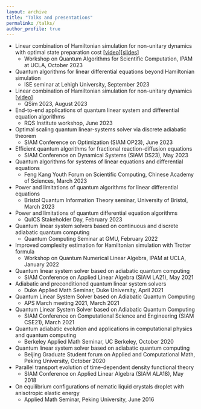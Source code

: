 ```yaml
---
layout: archive
title: "Talks and presentations"
permalink: /talks/
author_profile: true
---
```


* Linear combination of Hamiltonian simulation for non-unitary dynamics with optimal state preparation cost [[video](http://www.ipam.ucla.edu/abstract/?tid=19327&pcode=CQCWS1)][[slides](http://helper.ipam.ucla.edu/publications/cqcws1/cqcws1_19327.pdf)]
  * Workshop on Quantum Algorithms for Scientific Computation, IPAM at UCLA, October 2023
* Quantum algorithms for linear differential equations beyond Hamiltonian simulation
  * ISE seminar at Lehigh University, September 2023
* Linear combination of Hamiltonian simulation for non-unitary dynamics [[video](https://www.youtube.com/watch?v=p1H2CoyaA_Q)]
  * QSim 2023, August 2023
* End-to-end applications of quantum linear system and differential equation algorithms
  * RQS Institute workshop, June 2023
* Optimal scaling quantum linear-systems solver via discrete adiabatic theorem
  * SIAM Conference on Optimization (SIAM OP23), June 2023
* Efficient quantum algorithms for fractional reaction-diffusion equations
  * SIAM Conference on Dynamical Systems (SIAM DS23), May 2023
* Quantum algorithms for systems of linear equations and differential equations
  * Feng Kang Youth Forum on Scientific Computing, Chinese Academy of Sciences, March 2023
* Power and limitations of quantum algorithms for linear differential equations
  * Bristol Quantum Information Theory seminar, University of Bristol, March 2023
* Power and limitations of quantum differential equation algorithms
  * QuICS Stakeholder Day, February 2023
* Quantum linear system solvers based on continuous and discrete adiabatic quantum computing
  * Quantum Computing Seminar at GMU, February 2022
* Improved complexity estimation for Hamiltonian simulation with Trotter formula
  * Workshop on Quantum Numerical Linear Algebra, IPAM at UCLA, January 2022
* Quantum linear system solver based on adiabatic quantum computing
  * SIAM Conference on Applied Linear Algebra (SIAM LA21), May 2021
* Adiabatic and preconditioned quantum linear system solvers
  * Duke Applied Math Seminar, Duke University, April 2021
* Quantum Linear System Solver based on Adiabatic Quantum Computing
  * APS March meeting 2021, March 2021
* Quantum Linear System Solver based on Adiabatic Quantum Computing
  * SIAM Conference on Computational Science and Engineering (SIAM CSE21), March 2021
* Quantum adiabatic evolution and applications in computational physics and quantum computing
  * Berkeley Applied Math Seminar, UC Berkeley, October 2020
* Quantum linear system solver based on adiabatic quantum computing
  * Beijing Graduate Student forum on Applied and Computational Math, Peking University, October 2020
* Parallel transport evolution of time-dependent density functional theory
  * SIAM Conference on Applied Linear Algebra (SIAM ALA18), May 2018
* On equilibrium configurations of nematic liquid crystals droplet with anisotropic elastic energy
  * Applied Math Seminar, Peking University, June 2016
